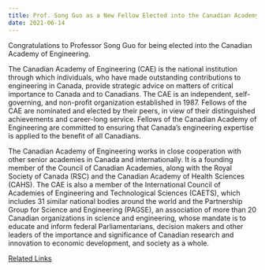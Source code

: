 ```yaml
---
title: Prof. Song Guo as a New Fellow Elected into the Canadian Academy of Engineering
date: 2021-06-14
---
```


Congratulations to Professor Song Guo for being elected into the Canadian Academy of Engineering.

<!--more-->

The Canadian Academy of Engineering (CAE) is the national institution through which individuals, who have made outstanding contributions to engineering in Canada, provide strategic advice on matters of critical importance to Canada and to Canadians. The CAE is an independent, self-governing, and non-profit organization established in 1987. Fellows of the CAE are nominated and elected by their peers, in view of their distinguished achievements and career-long service. Fellows of the Canadian Academy of Engineering are committed to ensuring that Canada’s engineering expertise is applied to the benefit of all Canadians.

The Canadian Academy of Engineering works in close cooperation with other senior academies in Canada and internationally. It is a founding member of the Council of Canadian Academies, along with the Royal Society of Canada (RSC) and the Canadian Academy of Health Sciences (CAHS). The CAE is also a member of the International Council of Academies of Engineering and Technological Sciences (CAETS), which includes 31 similar national bodies around the world and the Partnership Group for Science and Engineering (PAGSE), an association of more than 20 Canadian organizations in science and engineering, whose mandate is to educate and inform federal Parliamentarians, decision makers and other leaders of the importance and significance of Canadian research and innovation to economic development, and society as a whole.

[Related Links](https://cae-acg.ca/wp-content/uploads/2021/06/CAE-2021-News-release.pdf)